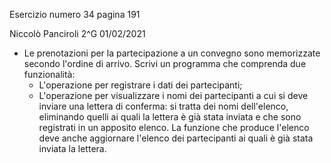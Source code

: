 Esercizio numero 34 pagina 191

Niccolò Panciroli 2^G 01/02/2021

- Le prenotazioni per la partecipazione a un convegno sono memorizzate secondo l'ordine di arrivo. Scrivi un programma che comprenda due funzionalità:
    - L'operazione per registrare i dati dei partecipanti;
    - L'operazione per visualizzare i nomi dei partecipanti a cui si deve inviare una lettera di conferma: si
    tratta dei nomi dell'elenco, eliminando quelli ai quali la lettera è già stata inviata e che sono registrati
    in un apposito elenco. La funzione che produce l'elenco deve anche aggiornare l'elenco dei partecipanti 
    ai quali è già stata inviata la lettera.